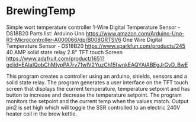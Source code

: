 # BrewingTemp
Simple wort temperature controller 1-Wire Digital Temperature Sensor - DS18B20
Parts list: 
Arduino Uno https://www.amazon.com/Arduino-Uno-R3-Microcontroller-A000066/dp/B008GRTSV6
One Wire Digital Temperature Sensor - DS18B20 https://www.sparkfun.com/products/245
40 AMP solid state relay
2.8" TFT touch Screen https://www.adafruit.com/product/1651?gclid=EAIaIQobChMIypPA7rv71wIV2YuzCh15fwnkEAQYAiABEgJrGvD_BwE

This program creates a controller using an arduino, shields, sensors and a solid state relay. The program generates a user interface on the TFT touch screen that displays the current temperature, temperature setpoint and has button to increase and decrease the temperature setpoint. The program monitors the setpoint and the current temp when the values match. Output pin2 is set high which will toggle the SSR controlled to an electric 240V heater coil in the brew kettle. 


